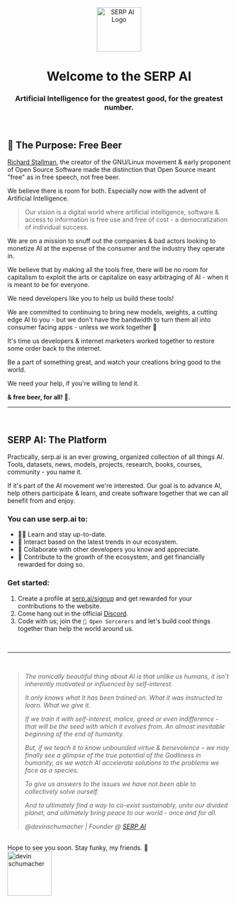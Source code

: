 <div align="center">
  <img src="https://user-images.githubusercontent.com/45643901/234507966-42922ff5-f532-4d73-abbd-a2c875971e9f.jpg" alt="SERP AI Logo" width="100">
  <h1>Welcome to the SERP AI</h1>
  <h3><strong>Artificial Intelligence for the greatest good, for the greatest number.</strong></h3>
  
</div>
<br>




## 🍺 The Purpose: Free Beer 

[Richard Stallman](https://en.wikipedia.org/wiki/Richard_Stallman), the creator of the GNU/Linux movement & early proponent of Open Source Software made the distinction that Open Source meant "free" as in free speech, not free beer.

We believe there is room for both. Especially now with the advent of Artificial Intelligence.

> Our vision is a digital world where artificial intelligence, software & access to information is free use and free of cost - a democratization of individual success.

We are on a mission to snuff out the companies & bad actors looking to monetize AI at the expense of the consumer and the industry they operate in.

We believe that by making all the tools free, there will be no room for capitalism to exploit the arts or capitalize on easy arbitraging of AI - when it is meant to be for everyone.

We need developers like you to help us build these tools!

We are committed to continuing to bring new models, weights, a cutting edge AI to you - but we don't have the bandwidth to turn them all into consumer facing apps - unless we work together 💪

It's time us developers & internet marketers worked together to restore some order back to the internet.

Be a part of something great, and watch your creations bring good to the world.

We need your help, if you're willing to lend it.

**& free beer, for all! 🍻.**

---
<br>

## SERP AI: The Platform

Practically, serp.ai is an ever growing, organized collection of all things AI. Tools, datasets, news, models, projects, research, books, courses, community - you name it. 

If it's part of the AI movement we're interested. Our goal is to advance AI, help others participate & learn, and create software together that we can all benefit from and enjoy. 

### You can use serp.ai to:

* 👨‍💻 Learn and stay up-to-date.
* 🙌 Interact based on the latest trends in our ecosystem.
* 🚀 Collaborate with other developers you know and appreciate.
* 💸 Contribute to the growth of the ecosystem, and get financially rewarded for doing so.

### Get started:

1. Create a profile at [serp.ai/signup](https://serp.ai/signup) and get rewarded for your contributions to the website.
2. Come hang out in the official [Discord](https://discord.gg/9M8NmPQgpE).
3. Code with us; join the `🧙 Open Sorcerers` and let's build cool things together than help the world around us.

<br>


***
<br>


> _The ironically beautiful thing about AI is that unlike us humans, it isn’t inherently motivated or influenced by self-interest._
> 
> _It only knows what it has been trained on._ 
> _What it was instructed to learn._ 
> _What we give it._ 
> 
> _If we train it with self-interest, malice, greed or even indifference - that will be the seed with which it evolves from. An almost inevitable beginning of the end of humanity._ 
> 
> _But, if we teach it to know unbounded virtue & benevolence – we may finally see a glimpse of the true potential of the Godliness in humanity, as we watch AI accelerate solutions to the problems we face as a species._ 
> 
> _To give us answers to the issues we have not been able to collectively solve ourself._ 
> 
> _And to ultimately find a way to co-exist sustainably, unite our divided planet, and ultimately bring peace to our world - once and for all._
>
> _@devinschumacher | Founder @ [SERP AI](https://serp.ai/)_

<br>
Hope to see you soon. Stay funky, my friends. 🦩
<br>
<img src="https://user-images.githubusercontent.com/45643901/230811358-f2e9a12d-b76d-4880-bf06-a96b16f78ad8.jpg" alt="devin schumacher" width="100">
